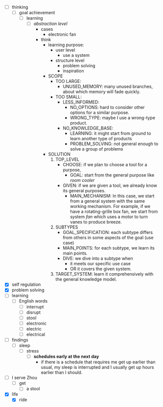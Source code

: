 - [ ] thinking
    - [ ] goal achievement
        - [ ] learning
            - [ ] *abstraction level*
                - cases
                    - electronic fan
                - think
                    - learning purpose:
                        - user level
                            - use a system
                        - structure level
                            - problem solving
                            - inspiration
                    - SCOPE
                        - TOO LARGE: 
                            - UNUSED_MEMORY: many unused branches, about which memory will fade quickly.
                        - TOO SMALL:
                            - LESS_INFORMED: 
                                - NO_OPTIONS: hard to consider other options for a similar purpose.
                                - WRONG_TYPE: maybe I use a wrong-type product.
                            - NO_KNOWLEDGE_BASE: 
                                - LEARNING: it might start from ground to learn another type of products
                                - PROBLEM_SOLVING: not general enough to solve a group of problems
                    - SOLUTION
                        1. TOP_LEVEL
                            - CHOOSE: if we plan to choose a tool for a purpose, 
                                - GOAL: start from the general purpose like *room cooler*
                            - GIVEN: if we are given a tool, we already know its general purposes. 
                                - MAIN_MECHANISM: In this case, we start from a general system with the same working mechanism. For example, if we have a rotating-grille box fan, we start from system *fan* which uses a motor to turn vanes to produce breeze. 
                        2. SUBTYPES
                            - GOAL_SPECIFICATION: each subtype differs from others in some aspects of the goal (use case) 
                            - MAIN_POINTS: for each subtype, we learn its main points.
                            - DIVE: we dive into a subtype when 
                                - it meets our specific use case 
                                - OR it covers the given system.
                        3. TARGET_SYSTEM: learn it comprehensively with the general knowledge model.
- [x] self regulation
- [x] problem solving
- [ ] learning
    - [ ] English words
        - [ ] interrupt
        - [ ] disrupt
        - [ ] stool
        - [ ] electronic
        - [ ] electric
        - [ ] electrical
- [ ] findings
    - [ ] sleep
        - [ ] stress
            - [ ] **schedules early at the next day**
                - if there is a schedule that requires me get up earlier than usual, my sleep is interrupted and I usually get up hours earlier than I should.  
- [ ] I serve Zhou
    - [ ] get
        - [ ] a stool
- [x] life
    - [x] ride